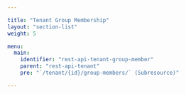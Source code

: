 ```yaml
---

title: "Tenant Group Membership"
layout: "section-list"
weight: 5

menu:
  main:
    identifier: "rest-api-tenant-group-member"
    parent: "rest-api-tenant"
    pre: "`/tenant/{id}/group-members/` (Subresource)" 

---
```

